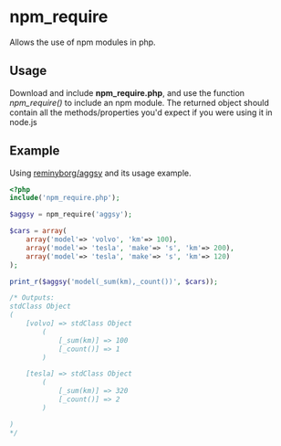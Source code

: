 # npm_require
Allows the use of npm modules in php.

Usage
-----
Download and include **npm_require.php**, and use the function *npm_require()* to include an npm module. The returned object should contain all the methods/properties you'd expect if you were using it in node.js

Example
-------
Using [reminyborg/aggsy](https://github.com/reminyborg/aggsy) and its usage example.

```php
<?php
include('npm_require.php');

$aggsy = npm_require('aggsy');

$cars = array(
	array('model'=> 'volvo', 'km'=> 100),
	array('model'=> 'tesla', 'make'=> 's', 'km'=> 200),
	array('model'=> 'tesla', 'make'=> 's', 'km'=> 120)
);

print_r($aggsy('model(_sum(km),_count())', $cars));

/* Outputs:
stdClass Object
(
    [volvo] => stdClass Object
        (
            [_sum(km)] => 100
            [_count()] => 1
        )

    [tesla] => stdClass Object
        (
            [_sum(km)] => 320
            [_count()] => 2
        )

)
*/
```
